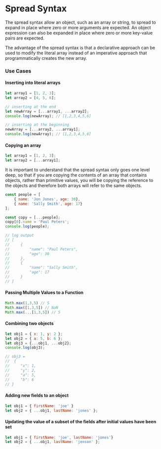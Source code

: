 # Spread Syntax

The spread syntax allow an object, such as an array or string, to spread to expand in place where zero or more arguments are expected. An object expression can also be expanded in place where zero or more key-value pairs are expected.

The advantage of the spread syntax is that a declarative approach can be used to modify the literal array instead of an imperative approach that programmatically creates the new array.

### Use Cases

#### Inserting into literal arrays

```javascript
let array1 = [1, 2, 3];
let array2 = [4, 5, 6];

// inserting at the end
let newArray = [...array1, ...array2];
console.log(newArray); // [1,2,3,4,5,6]

// inserting at the beginning
newArray = [...array2, ...array1];
console.log(newArray); // [1,2,3,4,5,6]

```

#### Copying an array

```javascript
let array1 = [1, 2, 3];
let array2 = [...array1];
```

It is important to understand that the spread syntax only goes one level deep, so that if you are copying the contents of an array that contains objects, rather than primitive values, you will be copying the reference to the objects and therefore both arrays will refer to the same objects.

```javascript
const people = [
    { name: 'Jon Jones', age: 30},
    { name: 'Sally Smith', age: 17}
];

const copy = [...people];
copy[0].name = 'Paul Peters';
console.log(people);

// log output
// [
//     {
//         "name": "Paul Peters",
//         "age": 30
//     },
//     {
//         "name": "Sally Smith",
//         "age": 17
//     }
// ]
```

#### Passing Multiple Values to a Function

```javascript
Math.max(1,3,5) // 5
Math.max([1,3,5]) // NaN
Math.max(...[1,3,5]) // 5
```

#### Combining two objects

```javascript
let obj1 = { x: 1, y: 2 };
let obj2 = { a: 5, b: 6 };
let obj3 = {...obj1, ...obj2};
console.log(obj3);

// obj3 = 
//  {
//     "x": 1,
//     "y": 2,
//     "a": 5,
//     "b": 6
// }

```

#### Adding new fields to an object

```javascript
let obj1 = { firstName: 'joe' }
let obj2 = { ...obj1, lastName: 'jones' };
```

#### Updating the value of a subset of the fields after initial values have been set

```javascript
let obj1 = { firstName: 'joe', lastName: 'jones'}
let obj2 = { ...obj1, lastName: 'jenson' };
```

